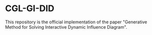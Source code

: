 # CGL-GI-DID
This repository is the official implementation of the paper "Generative Method for Solving Interactive Dynamic Influence Diagram".
